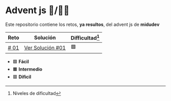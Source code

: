 # Advent js 🎄/👨‍💻

Este repositorio contiene los retos, **ya resultos**, del advent js de **midudev**

| Reto                                           | Solución                                                                                        | Difficultad[^1] |
| ---------------------------------------------- | ----------------------------------------------------------------------------------------------- | --------------- |
| [# 01](https://adventjs.dev/challenges/2023/1) | [Ver Solución #01](https://github.com/joseayram/adventsJS/blob/main/advent-js/reto-01/index.ts) | 🟩              |

[^1]: Niveles de dificultad

- 🟩 **Fácil**
- 🟧 **Intermedio**
- 🟥 **Dificil**

